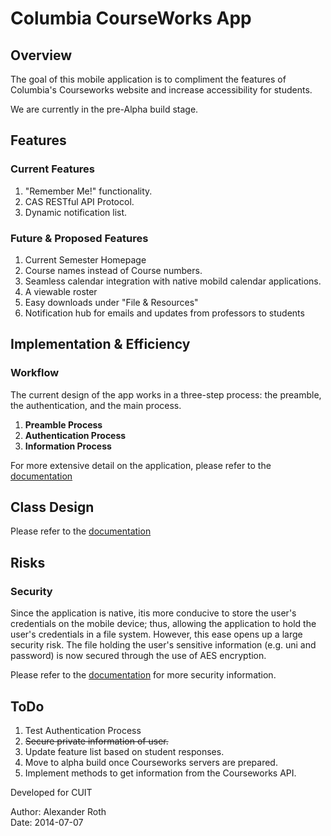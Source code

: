 # Columbia CourseWorks App

## Overview


The goal of this mobile application is to compliment the features of Columbia's Courseworks website and increase accessibility for students.

We are currently in the pre-Alpha build stage.

## Features

### Current Features
1. "Remember Me!" functionality.
2. CAS RESTful API Protocol.
3. Dynamic notification list.

### Future & Proposed Features
1. Current Semester Homepage
2. Course names instead of Course numbers.
3. Seamless calendar integration with native mobild calendar applications.
4. A viewable roster
5. Easy downloads under "File & Resources"
6. Notification hub for emails and updates from professors to students

## Implementation & Efficiency
### Workflow
The current design of the app works in a three-step process: the preamble, the authentication, and the main process.

1. **Preamble Process**
2. **Authentication Process**
3. **Information Process**

For more extensive detail on the application, please refer to the [documentation][Documentation]

## Class Design
Please refer to the [documentation][Documentation]

## Risks
### Security
Since the application is native, itis more conducive to store the user's credentials on the mobile device; thus, allowing the application to hold the user's credentials in a file system. However, this ease opens up a large security risk. The file holding the user's sensitive information (e.g. uni and password) is now secured through the use of AES encryption.

Please refer to the [documentation][Documentation] for more security information.
    
## ToDo

1. Test Authentication Process
2. ~~Secure private information of user.~~
3. Update feature list based on student responses.
4. Move to alpha build once Courseworks servers are prepared.
5. Implement methods to get information from the Courseworks API.

Developed for CUIT

Author: Alexander Roth  
Date:   2014-07-07

[Documentation]: https://github.com/aisaacroth/CourseWorksAndroid/blob/master/Documentation/Courseworks%2C%20Development%2C%20Android.pdf
